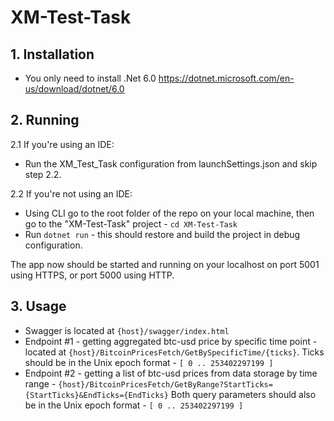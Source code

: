 # XM-Test-Task

## 1. Installation
- You only need to install .Net 6.0
https://dotnet.microsoft.com/en-us/download/dotnet/6.0

## 2. Running

2.1 If you're using an IDE:
- Run the XM_Test_Task configuration from launchSettings.json and skip step 2.2.

2.2 If you're not using an IDE:
- Using CLI go to the root folder of the repo on your local machine, then go to the "XM-Test-Task" project - ```cd XM-Test-Task```
- Run ```dotnet run``` - this should restore and build the project in debug configuration.

The app now should be started and running on your localhost on port 5001 using HTTPS, or port 5000 using HTTP.

## 3. Usage
- Swagger is located at ```{host}/swagger/index.html```
- Endpoint #1 - getting aggregated btc-usd price by specific time point - located at ```{host}/BitcoinPricesFetch/GetBySpecificTime/{ticks}```. Ticks should be in the Unix epoch format - ```[ 0 .. 253402297199 ]```
- Endpoint #2 - getting a list of btc-usd prices from data storage by time range - ```{host}/BitcoinPricesFetch/GetByRange?StartTicks={StartTicks}&EndTicks={EndTicks}``` Both query parameters should also be in the Unix epoch format - ```[ 0 .. 253402297199 ]```
